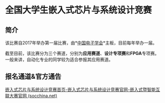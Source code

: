 # 全国大学生嵌入式芯片与系统设计竞赛

## 简介

该比赛自2017年举办第一届比赛，由*[中国电子学会](http://etst.cie-info.org.cn/index.aspx)*主板，目前每年举办一届。

截至目前，该比赛分为三个赛道，分别为**应用赛道**、**设计专项赛**和**FPGA**专项赛。一般来讲，自动化专业的同学较为适合参报其应用赛道。

## 报名通道&官方通告

[嵌入式芯片与系统设计竞赛首页-嵌入式芯片与系统设计竞赛官网-嵌入式暨智能互联大赛官网 (socchina.net)](http://www.socchina.net/)